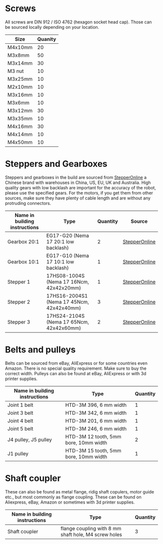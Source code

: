 # Screws

All screws are DIN 912 / ISO 4762 (hexagon socket head cap). Those can be sourced locally depending on your location.

| Size    | Quanity  |
|---------|----------|
| M4x10mm | 20       |
| M3x8mm  | 50       |
| M3x14mm | 30       |
| M3 nut  | 10       | 
| M3x25mm | 10       | 
| M2x10mm | 10       | 
| M3x16mm | 10       | 
| M3x6mm  | 10       | 
| M3x12mm | 30       |
| M3x35mm | 10       |
| M4x16mm | 30       |
| M4x14mm | 10       |
| M4x50mm | 10       |

# Steppers and Gearboxes

Steppers and gearboxes in the build are sourced from [StepperOnline](https://www.omc-stepperonline.com/) a Chinese brand with warehouses in China, US, EU, UK and Australia. High quality gears with low backlash are important for the accuracy of the robot, please use the specified gears. For the motors, if you get them from other sources, make sure they have plenty of cable length and are without any protruding connectors.

| Name in building instructions | Type                                | Quantity  |  Source
|-------------------------------|-------------------------------------|-----------|--------|
| Gearbox 20:1                  | EG17-G20 (Nema 17 20:1 low backlash)            |         2 | [StepperOnline](https://www.omc-stepperonline.com/eg-series-planetary-gearbox-gear-ratio-20-1-backlash-20-arc-min-for-nema-17-stepper-motor-eg17-g20) |
| Gearbox 10:1                  | EG17-G10 (Nema 17 10:1 low backlash)            |         1 | [StepperOnline](https://www.omc-stepperonline.com/eg-series-planetary-gearbox-gear-ratio-10-1-backlash-15-arc-min-for-nema-17-stepper-motor-eg17-g10) |
| Stepper 1 | 17HS08-1004S (Nema 17 16Ncm, 42x42x20mm) | 1 | [StepperOnline](https://www.omc-stepperonline.com/nema-17-bipolar-1-8deg-16ncm-22-6oz-in-1a-3-7v-42x42x20mm-4-wires-17hs08-1004s) |
| Stepper 2 | 17HS16-2004S1 (Nema 17 45Ncm, 42x42x40mm) | 3 | [StepperOnline](https://www.omc-stepperonline.com/nema-17-bipolar-45ncm-64oz-in-2a-42x42x40mm-4-wires-w-1m-cable-connector-17hs16-2004s1)
| Stepper 3 | 17HS24-2104S (Nema 17 65Ncm, 42x42x60mm) | 2 | [StepperOnline](https://www.omc-stepperonline.com/nema-17-bipolar-1-8deg-65ncm-92oz-in-2-1a-3-36v-42x42x60mm-4-wires-17hs24-2104s) |

# Belts and pulleys

Belts can be sourced from eBay, AliExpress or for some countries even Amazon. There is no special quality requirement. Make sure to buy the correct width. Pulleys can also be found at eBay, AliExpress or with 3d printer supplies.

Name in building instructions | Type                                  | Quantity
------------------------------|---------------------------------------|---------
Joint 1 belt                  | HTD-3M 396, 6 mm width                | 1
Joint 3 belt                  | HTD-3M 342, 6 mm width                | 1
Joint 4 belt                  | HTD-3M 201, 6 mm width                | 1
Joint 5 belt                  | HTD-3M 246, 6 mm width                | 1
J4 pulley, J5 pulley          | HTD-3M 12 tooth, 5mm bore, 10mm width | 2
J1 pulley                     | HTD-3M 15 tooth, 5mm bore, 10mm width | 1

# Shaft coupler

These can also be found as metal flange, ridig shaft copulers, motor guide etc., but most commonly as flange coupling. These can be found on Aliexpress, eBay, Amazon or sometimes with 3d printer supplies.

Name in building instructions | Type                                                 | Quantity
------------------------------|------------------------------------------------------|---------
Shaft coupler                 | flange coupling with 8 mm shaft hole, M4 screw holes | 3
